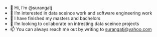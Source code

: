 - 👋 Hi, I’m @surangatj
- 👀 I’m interested in data sceince work and software engineering work
- 🌱 I have finished my masters and bachelors
- 💞️ I’m looking to collaborate on intresting data sceince projects
- 📫 You can always reach me out by writing to surangatj@yahoo.com

<!---
surangatj/surangatj is a ✨ special ✨ repository because its `README.md` (this file) appears on your GitHub profile.
You can click the Preview link to take a look at your changes.
--->
